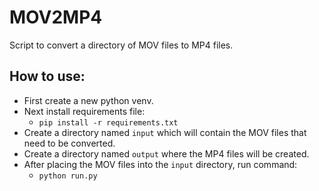# MOV2MP4

Script to convert a directory of MOV files to MP4 files.

## How to use:

- First create a new python venv.
- Next install requirements file:
    - `pip install -r requirements.txt`
- Create a directory named `input` which will contain the MOV files that need to be converted.
- Create a directory named `output` where the MP4 files will be created.
- After placing the MOV files into the `input` directory, run command:
    - `python run.py`